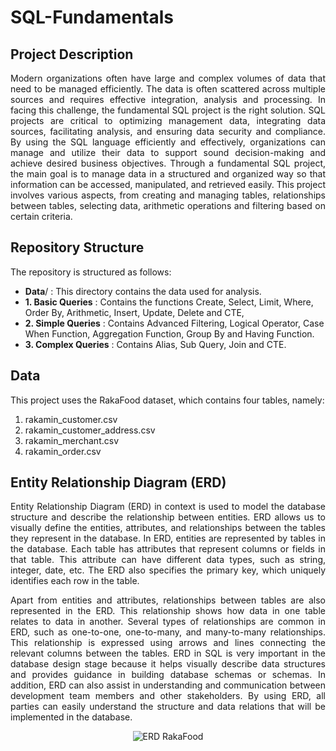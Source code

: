 # SQL-Fundamentals

## Project Description
<p align="justify">
Modern organizations often have large and complex volumes of data that need to be managed efficiently. The data is often scattered across multiple sources and requires effective integration, analysis and processing. In facing this challenge, the fundamental SQL project is the right solution. SQL projects are critical to optimizing management data, integrating data sources, facilitating analysis, and ensuring data security and compliance. By using the SQL language efficiently and effectively, organizations can manage and utilize their data to support sound decision-making and achieve desired business objectives. Through a fundamental SQL project, the main goal is to manage data in a structured and organized way so that information can be accessed, manipulated, and retrieved easily. This project involves various aspects, from creating and managing tables, relationships between tables, selecting data, arithmetic operations and filtering based on certain criteria.
</p>

## Repository Structure
<p align="justify">
The repository is structured as follows:

  * **Data**/              : This directory contains the data used for analysis.
  * **1. Basic Queries**   : Contains the functions Create, Select, Limit, Where, Order By, Arithmetic, Insert, Update, Delete and CTE,
  * **2. Simple Queries**  : Contains Advanced Filtering, Logical Operator, Case When Function, Aggregation Function, Group By and Having Function. 
  * **3. Complex Queries** : Contains Alias, Sub Query, Join and CTE.
</p>

## Data
This project uses the RakaFood dataset, which contains four tables, namely:
1. rakamin_customer.csv
2. rakamin_customer_address.csv
3. rakamin_merchant.csv
4. rakamin_order.csv

## Entity Relationship Diagram (ERD)
<p align="justify">
Entity Relationship Diagram (ERD) in context is used to model the database structure and describe the relationship between entities. ERD allows us to visually define the entities, attributes, and relationships between the tables they represent in the database. In ERD, entities are represented by tables in the database. Each table has attributes that represent columns or fields in that table. This attribute can have different data types, such as string, integer, date, etc. The ERD also specifies the primary key, which uniquely identifies each row in the table.
</p>

<p align="justify">
Apart from entities and attributes, relationships between tables are also represented in the ERD. This relationship shows how data in one table relates to data in another. Several types of relationships are common in ERD, such as one-to-one, one-to-many, and many-to-many relationships. This relationship is expressed using arrows and lines connecting the relevant columns between the tables. ERD in SQL is very important in the database design stage because it helps visually describe data structures and provides guidance in building database schemas or schemas. In addition, ERD can also assist in understanding and communication between development team members and other stakeholders. By using ERD, all parties can easily understand the structure and data relations that will be implemented in the database.
</p>
<div align="center">
  
 ![ERD RakaFood](https://github.com/dishaadis/SQL-Fundamentals/assets/82490582/80dd1946-9ea9-4dd8-b694-a732f59d8719)

</div>
